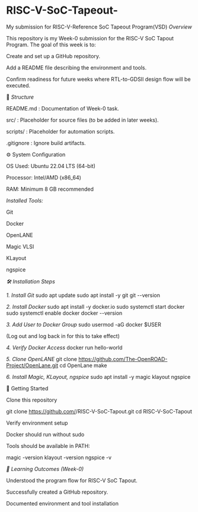 # RISC-V-SoC-Tapeout-
My submission for RISC-V-Reference SoC Tapeout Program(VSD)
_Overview_

This repository is my Week-0 submission for the RISC-V SoC Tapout Program.
The goal of this week is to:

Create and set up a GitHub repository.

Add a README file describing the environment and tools.

Confirm readiness for future weeks where RTL-to-GDSII design flow will be executed.

📂 _Structure_

README.md : Documentation of Week-0 task.

src/ : Placeholder for source files (to be added in later weeks).

scripts/ : Placeholder for automation scripts.

.gitignore : Ignore build artifacts.

⚙️ System Configuration

OS Used: Ubuntu 22.04 LTS (64-bit)

Processor: Intel/AMD (x86_64)

RAM: Minimum 8 GB recommended

_Installed Tools:_

Git

Docker

OpenLANE

Magic VLSI

KLayout

ngspice

_🛠️ Installation Steps_

_1. Install Git_
sudo apt update
sudo apt install -y git
git --version

_2. Install Docker_
sudo apt install -y docker.io
sudo systemctl start docker
sudo systemctl enable docker
docker --version

_3. Add User to Docker Group_
sudo usermod -aG docker $USER


(Log out and log back in for this to take effect)

_4. Verify Docker Access_
docker run hello-world

_5. Clone OpenLANE_
git clone https://github.com/The-OpenROAD-Project/OpenLane.git
cd OpenLane
make

_6. Install Magic, KLayout, ngspice_
sudo apt install -y magic klayout ngspice

🚀 Getting Started

Clone this repository

git clone https://github.com/<your-username>/RISC-V-SoC-Tapout.git
cd RISC-V-SoC-Tapout


Verify environment setup

Docker should run without sudo

Tools should be available in PATH:

magic -version
klayout -version
ngspice -v

_🎯 Learning Outcomes (Week-0)_

Understood the program flow for RISC-V SoC Tapout.

Successfully created a GitHub repository.

Documented environment and tool installation

